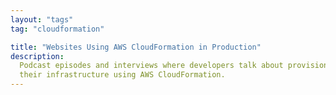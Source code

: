 ```yaml
---
layout: "tags"
tag: "cloudformation"

title: "Websites Using AWS CloudFormation in Production"
description:
  Podcast episodes and interviews where developers talk about provisioning
  their infrastructure using AWS CloudFormation.
---
```

